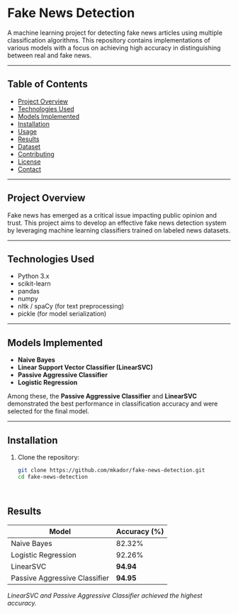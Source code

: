 # Fake News Detection

A machine learning project for detecting fake news articles using multiple classification algorithms. This repository contains implementations of various models with a focus on achieving high accuracy in distinguishing between real and fake news.

---

## Table of Contents

- [Project Overview](#project-overview)  
- [Technologies Used](#technologies-used)  
- [Models Implemented](#models-implemented)  
- [Installation](#installation)  
- [Usage](#usage)  
- [Results](#results)  
- [Dataset](#dataset)  
- [Contributing](#contributing)  
- [License](#license)  
- [Contact](#contact)  

---

## Project Overview

Fake news has emerged as a critical issue impacting public opinion and trust. This project aims to develop an effective fake news detection system by leveraging machine learning classifiers trained on labeled news datasets.

---

## Technologies Used

- Python 3.x  
- scikit-learn  
- pandas  
- numpy  
- nltk / spaCy (for text preprocessing)  
- pickle (for model serialization)  

---

## Models Implemented

- **Naive Bayes**  
- **Linear Support Vector Classifier (LinearSVC)**  
- **Passive Aggressive Classifier**  
- **Logistic Regression**  

Among these, the **Passive Aggressive Classifier** and **LinearSVC** demonstrated the best performance in classification accuracy and were selected for the final model.

---

## Installation

1. Clone the repository:

   ```bash
   git clone https://github.com/mkador/fake-news-detection.git
   cd fake-news-detection




## Results

| Model                       | Accuracy (%) |
|-----------------------------|--------------|
| Naive Bayes                 | 82.32%        |
| Logistic Regression         | 92.26%        |
| LinearSVC                   | **94.94**    |
| Passive Aggressive Classifier | **94.95** |

*LinearSVC and Passive Aggressive Classifier achieved the highest accuracy.*

